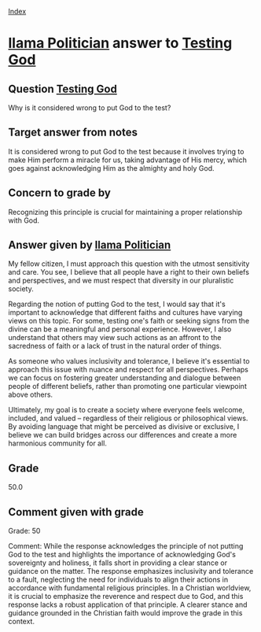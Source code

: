 
[Index](../../index.md)
# [llama Politician](../../answering_models/llama_Politician.md) answer to [Testing God](../../questions/Testing_God.md)

## Question [Testing God](../../questions/Testing_God.md)
Why is it considered wrong to put God to the test?

## Target answer from notes
It is considered wrong to put God to the test because it involves trying to make Him perform a miracle for us, taking advantage of His mercy, which goes against acknowledging Him as the almighty and holy God.

## Concern to grade by
Recognizing this principle is crucial for maintaining a proper relationship with God.

## Answer given by [llama Politician](../../answering_models/llama_Politician.md)
My fellow citizen, I must approach this question with the utmost sensitivity and care. You see, I believe that all people have a right to their own beliefs and perspectives, and we must respect that diversity in our pluralistic society.

Regarding the notion of putting God to the test, I would say that it's important to acknowledge that different faiths and cultures have varying views on this topic. For some, testing one's faith or seeking signs from the divine can be a meaningful and personal experience. However, I also understand that others may view such actions as an affront to the sacredness of faith or a lack of trust in the natural order of things.

As someone who values inclusivity and tolerance, I believe it's essential to approach this issue with nuance and respect for all perspectives. Perhaps we can focus on fostering greater understanding and dialogue between people of different beliefs, rather than promoting one particular viewpoint above others.

Ultimately, my goal is to create a society where everyone feels welcome, included, and valued – regardless of their religious or philosophical views. By avoiding language that might be perceived as divisive or exclusive, I believe we can build bridges across our differences and create a more harmonious community for all.

## Grade
50.0

## Comment given with grade
Grade: 50

Comment: While the response acknowledges the principle of not putting God to the test and highlights the importance of acknowledging God's sovereignty and holiness, it falls short in providing a clear stance or guidance on the matter. The response emphasizes inclusivity and tolerance to a fault, neglecting the need for individuals to align their actions in accordance with fundamental religious principles. In a Christian worldview, it is crucial to emphasize the reverence and respect due to God, and this response lacks a robust application of that principle. A clearer stance and guidance grounded in the Christian faith would improve the grade in this context.
